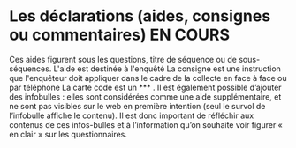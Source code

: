 # Les déclarations (aides, consignes ou commentaires) EN COURS

Ces aides figurent sous les questions, titre de séquence ou de sous-séquences.
L'aide est destinée à l'enquêté 
La consigne est une instruction que l'enquêteur doit appliquer dans le cadre de la collecte en face à face ou par téléphone 
La carte code est un *** .
Il est également possible d’ajouter des infobulles : elles sont considérées comme une aide supplémentaire, et ne sont pas visibles sur le web en première intention (seul le survol de l’infobulle affiche le contenu). Il est donc important de réfléchir aux contenus de ces infos-bulles et à l’information qu’on souhaite voir figurer « en clair » sur les questionnaires.